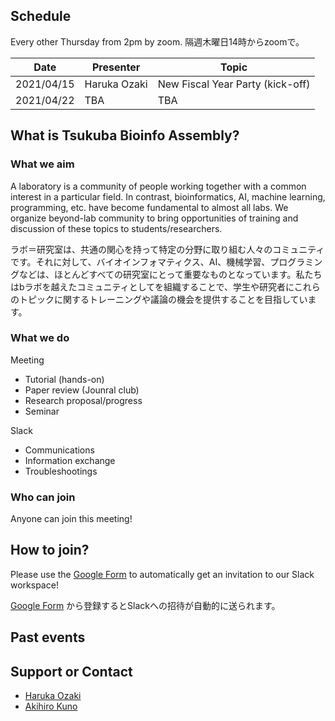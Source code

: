 ## Schedule

Every other Thursday from 2pm by zoom.
隔週木曜日14時からzoomで。

| Date | Presenter | Topic |
| -- | -- | -- | 
| 2021/04/15 | Haruka Ozaki  | New Fiscal Year Party (kick-off) | 
| 2021/04/22 | TBA | TBA | 


## What is Tsukuba Bioinfo Assembly?

### What we aim

A laboratory is a community of people working together with a common interest in a particular field. In contrast, bioinformatics, AI, machine learning, programming, etc. have become fundamental to almost all labs. We organize beyond-lab community to bring opportunities of training and discussion of these topics to students/researchers.

ラボ＝研究室は、共通の関心を持って特定の分野に取り組む人々のコミュニティです。それに対して、バイオインフォマティクス、AI、機械学習、プログラミングなどは、ほとんどすべての研究室にとって重要なものとなっています。私たちはbラボを越えたコミュニティとしてを組織することで、学生や研究者にこれらのトピックに関するトレーニングや議論の機会を提供することを目指しています。

### What we do

Meeting

- Tutorial (hands-on)
- Paper review (Jounral club)
- Research proposal/progress
- Seminar


Slack

- Communications
- Information exchange
- Troubleshootings


### Who can join

Anyone can join this meeting!

## How to join?

Please use the [Google Form](https://forms.gle/CjqDFPbP1xjtJaFh6) to automatically get an invitation to our Slack workspace!

[Google Form](https://forms.gle/CjqDFPbP1xjtJaFh6) から登録するとSlackへの招待が自動的に送られます。

## Past events


## Support or Contact

- [Haruka Ozaki](https://github.com/yuifu)
- [Akihiro Kuno](https://github.com/akikuno)
